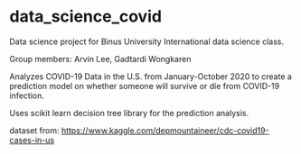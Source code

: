 # data_science_covid

Data science project for Binus University International data science class.

Group members: Arvin Lee, Gadtardi Wongkaren

Analyzes COVID-19 Data in the U.S. from January-October 2020 to create a prediction model on whether someone will survive or die from COVID-19 infection.

Uses scikit learn decision tree library for the prediction analysis.

dataset from: https://www.kaggle.com/depmountaineer/cdc-covid19-cases-in-us 
